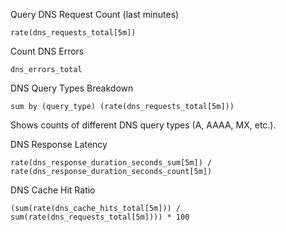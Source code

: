 Query DNS Request Count  (last minutes)

`rate(dns_requests_total[5m])`

Count DNS Errors

`dns_errors_total`

DNS Query Types Breakdown

`sum by (query_type) (rate(dns_requests_total[5m]))`

Shows counts of different DNS query types (A, AAAA, MX, etc.).

DNS Response Latency

`rate(dns_response_duration_seconds_sum[5m]) / rate(dns_response_duration_seconds_count[5m])`

DNS Cache Hit Ratio

`(sum(rate(dns_cache_hits_total[5m])) / sum(rate(dns_requests_total[5m]))) * 100`



